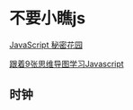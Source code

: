 # 不要小瞧js 
[JavaScript 秘密花园](http://bonsaiden.github.io/JavaScript-Garden/zh/)

[跟着9张思维导图学习Javascript](https://www.jianshu.com/p/a4171444e512)


## 时钟
<clock></clock>




